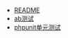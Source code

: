 
* [README](/person/测试运维/)
* [ab测试](/person/测试运维/ab.test)
* [phpunit单元测试](/person/测试运维/PHPunit单元测试)
